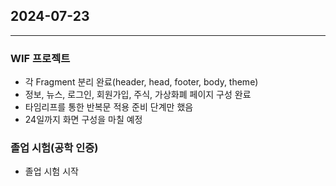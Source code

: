 ## 2024-07-23

-------------------

### WIF 프로젝트

- 각 Fragment 분리 완료(header, head, footer, body, theme)
- 정보, 뉴스, 로그인, 회원가입, 주식, 가상화폐 페이지 구성 완료
- 타임리프를 통한 반복문 적용 준비 단계만 했음
- 24일까지 화면 구성을 마칠 예정

### 졸업 시험(공학 인증)

- 졸업 시험 시작